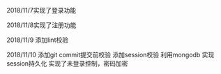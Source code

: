 2018/11/7实现了登录功能

2018/11/8实现了注册功能

2018/11/9 添加lint校验

2018/11/10 添加git commit提交前校验
		   添加session校验
		   利用mongodb 实现session持久化
实现了未登录控制，密码加密